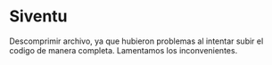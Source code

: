 # Siventu
Descomprimir archivo, ya que hubieron problemas al intentar subir el codigo de manera completa.
Lamentamos los inconvenientes.
